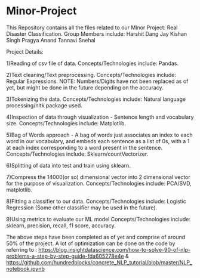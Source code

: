 # Minor-Project
This Repository contains all the files related to our Minor Project: Real Disaster Classification.
Group Members include:
Harshit Dang
Jay Kishan Singh
Pragya Anand
Tannavi Snehal

Project Details:

1)Reading of csv file of data.
    Concepts/Technologies include: Pandas.
    
2)Text cleaning/Text preprocessing.
    Concepts/Technologies include: Regular Expressions.
    NOTE: Numbers/Digits have not been replaced as of yet, but might be done in the future depending on the accuracy.
    
3)Tokenizing the data.
    Concepts/Technologies include: Natural language processing/nltk package used.
    
4)Inspection of data through visualization - Sentence length and vocabulary size.
    Concepts/Technologies include: Matplotlib.
    
5)Bag of Words approach -  A bag of words just associates an index to each word in our vocabulary, 
and embeds each sentence as a list of 0s, with a 1 at each index corresponding to a word present in the sentence.
    Concepts/Technologies include: Sklearn/countVectorizer.
 
6)Splitting of data into test and train using sklearn.

7)Compress the 14000(or so) dimensional vector into 2 dimensional vector for the purpose of visualization.
    Concepts/Technologies include: PCA/SVD, matplotlib.
    
8)Fitting a classifier to our data.
    Concepts/Technologies include: Logistic Regression (Some other classifier may be used in the future).
    
9)Using metrics to evaluate our ML model
    Concepts/Technologies include: sklearn, precision, recall, f1 score, accuracy.
    
The above steps have been completed as of yet and comprise of around 50% of the project.
A lot of optimization can be done on the code by referring to : https://blog.insightdatascience.com/how-to-solve-90-of-nlp-problems-a-step-by-step-guide-fda605278e4e
& https://github.com/hundredblocks/concrete_NLP_tutorial/blob/master/NLP_notebook.ipynb


